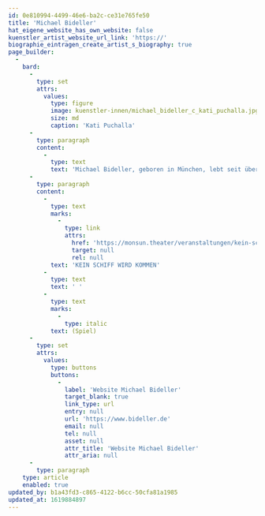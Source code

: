 ```yaml
---
id: 0e810994-4499-46e6-ba2c-ce31e765fe50
title: 'Michael Bideller'
hat_eigene_website_has_own_website: false
kuenstler_artist_website_url_link: 'https://'
biographie_eintragen_create_artist_s_biography: true
page_builder:
  -
    bard:
      -
        type: set
        attrs:
          values:
            type: figure
            image: kuenstler-innen/michael_bideller_c_kati_puchalla.jpg
            size: md
            caption: 'Kati Puchalla'
      -
        type: paragraph
        content:
          -
            type: text
            text: 'Michael Bideller, geboren in München, lebt seit über 30 Jahren glücklich im Hamburger Exil. Sein Theaterweg führt ihn nach München, Berlin, Mannheim, Bruchsal, Detmold und Bremen. In Hamburg ist er über 20 Jahre beim „Hamburger Jedermann“ dabei und spielt in verschiedenen freien Projekten. Dazu kommen zahlreiche Rollen als Synchronsprecher.'
      -
        type: paragraph
        content:
          -
            type: text
            marks:
              -
                type: link
                attrs:
                  href: 'https://monsun.theater/veranstaltungen/kein-schiff-wird-kommen'
                  target: null
                  rel: null
            text: 'KEIN SCHIFF WIRD KOMMEN'
          -
            type: text
            text: ' '
          -
            type: text
            marks:
              -
                type: italic
            text: (Spiel)
      -
        type: set
        attrs:
          values:
            type: buttons
            buttons:
              -
                label: 'Website Michael Bideller'
                target_blank: true
                link_type: url
                entry: null
                url: 'https://www.bideller.de'
                email: null
                tel: null
                asset: null
                attr_title: 'Website Michael Bideller'
                attr_aria: null
      -
        type: paragraph
    type: article
    enabled: true
updated_by: b1a43fd3-c865-4122-b6cc-50cfa81a1985
updated_at: 1619884897
---
```

